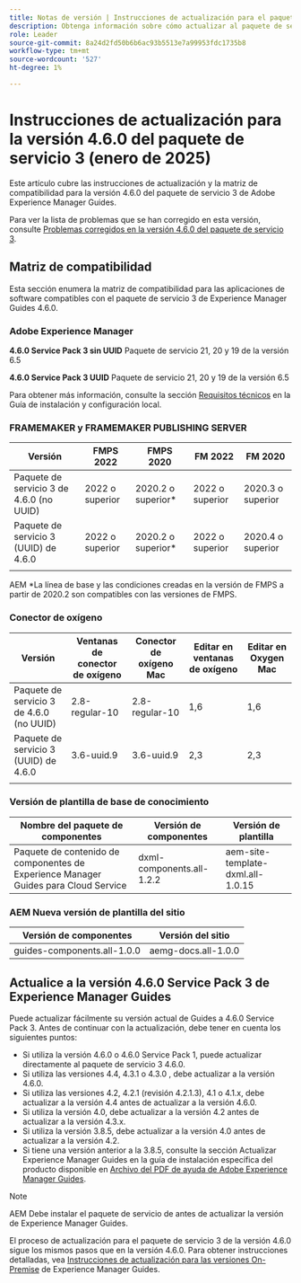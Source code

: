 ```yaml
---
title: Notas de versión | Instrucciones de actualización para el paquete de servicio 3 de Adobe Experience Manager Guides 4.6.0
description: Obtenga información sobre cómo actualizar al paquete de servicio 3 4.6.0 de Adobe Experience Manager Guides
role: Leader
source-git-commit: 8a24d2fd50b6b6ac93b5513e7a99953fdc1735b8
workflow-type: tm+mt
source-wordcount: '527'
ht-degree: 1%

---
```


# Instrucciones de actualización para la versión 4.6.0 del paquete de servicio 3 (enero de 2025)

Este artículo cubre las instrucciones de actualización y la matriz de compatibilidad para la versión 4.6.0 del paquete de servicio 3 de Adobe Experience Manager Guides.

Para ver la lista de problemas que se han corregido en esta versión, consulte [Problemas corregidos en la versión 4.6.0 del paquete de servicio 3](fixed-issues-4-6-0-sp2.md).

## Matriz de compatibilidad

Esta sección enumera la matriz de compatibilidad para las aplicaciones de software compatibles con el paquete de servicio 3 de Experience Manager Guides 4.6.0.

### Adobe Experience Manager

**4.6.0 Service Pack 3 sin UUID**
Paquete de servicio 21, 20 y 19 de la versión 6.5

**4.6.0 Service Pack 3 UUID**
Paquete de servicio 21, 20 y 19 de la versión 6.5

Para obtener más información, consulte la sección [Requisitos técnicos](../install-guide/download-install-technical-requirements.md) en la Guía de instalación y configuración local.

### FRAMEMAKER y FRAMEMAKER PUBLISHING SERVER

| Versión | FMPS 2022 | FMPS 2020 | FM 2022 | FM 2020 |
| --- | --- | --- | --- | --- |
| Paquete de servicio 3 de 4.6.0 (no UUID) | 2022 o superior | 2020.2 o superior* | 2022 o superior | 2020.3 o superior |
| Paquete de servicio 3 (UUID) de 4.6.0 | 2022 o superior | 2020.2 o superior* | 2022 o superior | 2020.4 o superior |
| | | | |

AEM *La línea de base y las condiciones creadas en la versión de FMPS a partir de 2020.2 son compatibles con las versiones de FMPS.

### Conector de oxígeno

| Versión | Ventanas de conector de oxígeno | Conector de oxígeno Mac | Editar en ventanas de oxígeno | Editar en Oxygen Mac |
| --- | --- | --- |--- |--- |
| Paquete de servicio 3 de 4.6.0 (no UUID) | 2.8-regular-10 | 2.8-regular-10 | 1,6 | 1,6 |
| Paquete de servicio 3 (UUID) de 4.6.0 | 3.6-uuid.9 | 3.6-uuid.9 | 2,3 | 2,3 |
|  |  |   |

### Versión de plantilla de base de conocimiento

| Nombre del paquete de componentes | Versión de componentes | Versión de plantilla |
|---|---|---|
| Paquete de contenido de componentes de Experience Manager Guides para Cloud Service | dxml-components.all-1.2.2 | aem-site-template-dxml.all-1.0.15 |

### AEM Nueva versión de plantilla del sitio

| Versión de componentes | Versión del sitio |
|---|---|
| guides-components.all-1.0.0 | aemg-docs.all-1.0.0 |

## Actualice a la versión 4.6.0 Service Pack 3 de Experience Manager Guides

Puede actualizar fácilmente su versión actual de Guides a 4.6.0 Service Pack 3. Antes de continuar con la actualización, debe tener en cuenta los siguientes puntos:

- Si utiliza la versión 4.6.0 o 4.6.0 Service Pack 1, puede actualizar directamente al paquete de servicio 3 4.6.0.
- Si utiliza las versiones 4.4, 4.3.1 o 4.3.0 , debe actualizar a la versión 4.6.0.
- Si utiliza las versiones 4.2, 4.2.1 (revisión 4.2.1.3), 4.1 o 4.1.x, debe actualizar a la versión 4.4 antes de actualizar a la versión 4.6.0.
- Si utiliza la versión 4.0, debe actualizar a la versión 4.2 antes de actualizar a la versión 4.3.x.
- Si utiliza la versión 3.8.5, debe actualizar a la versión 4.0 antes de actualizar a la versión 4.2.
- Si tiene una versión anterior a la 3.8.5, consulte la sección Actualizar Experience Manager Guides en la guía de instalación específica del producto disponible en [Archivo del PDF de ayuda de Adobe Experience Manager Guides](https://helpx.adobe.com/xml-documentation-for-experience-manager/archive.html).

>[!NOTE]
>
>AEM Debe instalar el paquete de servicio de antes de actualizar la versión de Experience Manager Guides.

El proceso de actualización para el paquete de servicio 3 de la versión 4.6.0 sigue los mismos pasos que en la versión 4.6.0. Para obtener instrucciones detalladas, vea [Instrucciones de actualización para las versiones On-Premise](../install-guide/upgrade-xml-documentation.md) de Experience Manager Guides.
